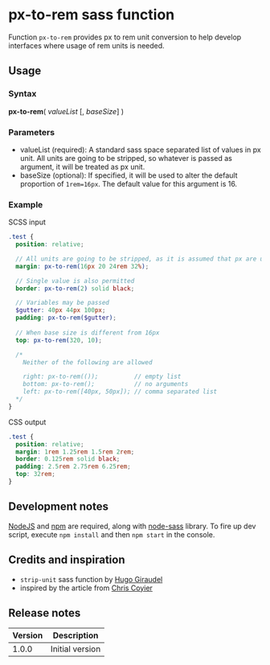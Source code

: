 # px-to-rem sass function

Function `px-to-rem` provides px to rem unit conversion to help develop interfaces where usage of rem units is needed.

## Usage

### Syntax

**px-to-rem**( *valueList* [, *baseSize*] )

### Parameters

- valueList (required): A standard sass space separated list of values in px unit. All units are going to be stripped, so whatever is passed as argument, it will be treated as px unit.
- baseSize (optional): If specified, it will be used to alter the default proportion of `1rem=16px`. The default value for this argument is 16.

### Example

SCSS input
```scss
.test {
  position: relative;

  // All units are going to be stripped, as it is assumed that px are used
  margin: px-to-rem(16px 20 24rem 32%);

  // Single value is also permitted
  border: px-to-rem(2) solid black;

  // Variables may be passed
  $gutter: 40px 44px 100px;
  padding: px-to-rem($gutter);
  
  // When base size is different from 16px
  top: px-to-rem(320, 10);

  /*
    Neither of the following are allowed

    right: px-to-rem(());          // empty list
    bottom: px-to-rem();           // no arguments
    left: px-to-rem([40px, 50px]); // comma separated list
  */
}
```

CSS output
```css
.test {
  position: relative;
  margin: 1rem 1.25rem 1.5rem 2rem;
  border: 0.125rem solid black;
  padding: 2.5rem 2.75rem 6.25rem;
  top: 32rem;
}
```

## Development notes

[NodeJS](https://nodejs.org) and [npm](https://www.npmjs.com) are required, along with [node-sass](https://github.com/sass/node-sass) library. To fire up dev script, execute `npm install` and then `npm start` in the console.

## Credits and inspiration

- `strip-unit` sass function by [Hugo Giraudel](https://css-tricks.com/snippets/sass/strip-unit-function)
- inspired by the article from [Chris Coyier](https://css-tricks.com/snippets/css/less-mixin-for-rem-font-sizing)

## Release notes

| Version | Description |
| ------- | ----------- |
| 1.0.0 | Initial version |
